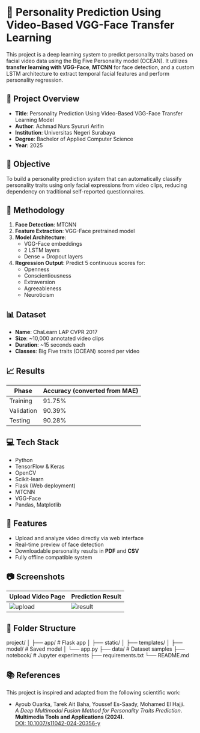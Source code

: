 # 🧠 Personality Prediction Using Video-Based VGG-Face Transfer Learning

This project is a deep learning system to predict personality traits based on facial video data using the Big Five Personality model (OCEAN). It utilizes **transfer learning with VGG-Face**, **MTCNN** for face detection, and a custom LSTM architecture to extract temporal facial features and perform personality regression.

## 📌 Project Overview

- **Title**: Personality Prediction Using Video-Based VGG-Face Transfer Learning Model  
- **Author**: Achmad Nurs Syururi Arifin  
- **Institution**: Universitas Negeri Surabaya  
- **Degree**: Bachelor of Applied Computer Science  
- **Year**: 2025  

## 🎯 Objective

To build a personality prediction system that can automatically classify personality traits using only facial expressions from video clips, reducing dependency on traditional self-reported questionnaires.

## 🧪 Methodology

1. **Face Detection**: MTCNN  
2. **Feature Extraction**: VGG-Face pretrained model  
3. **Model Architecture**:
   - VGG-Face embeddings
   - 2 LSTM layers
   - Dense + Dropout layers
4. **Regression Output**: Predict 5 continuous scores for:
   - Openness
   - Conscientiousness
   - Extraversion
   - Agreeableness
   - Neuroticism

## 📊 Dataset

- **Name**: ChaLearn LAP CVPR 2017  
- **Size**: ~10,000 annotated video clips  
- **Duration**: ~15 seconds each  
- **Classes**: Big Five traits (OCEAN) scored per video  

## 📈 Results

| Phase     | Accuracy (converted from MAE) |
|-----------|-------------------------------|
| Training  | 91.75%                        |
| Validation| 90.39%                        |
| Testing   | 90.28%                        |

## 💻 Tech Stack

- Python
- TensorFlow & Keras
- OpenCV
- Scikit-learn
- Flask (Web deployment)
- MTCNN
- VGG-Face
- Pandas, Matplotlib

## 🚀 Features

- Upload and analyze video directly via web interface
- Real-time preview of face detection
- Downloadable personality results in **PDF** and **CSV**
- Fully offline compatible system

## 📷 Screenshots

| Upload Video Page | Prediction Result |
|-------------------|------------------|
| ![upload](assets/upload_page.png) | ![result](assets/result_page.png) |

## 📂 Folder Structure
project/
│
├── app/ # Flask app
│ ├── static/
│ ├── templates/
│ ├── model/ # Saved model
│ └── app.py
├── data/ # Dataset samples
├── notebook/ # Jupyter experiments
├── requirements.txt
└── README.md

## 📚 References

This project is inspired and adapted from the following scientific work:

- Ayoub Ouarka, Tarek Ait Baha, Youssef Es-Saady, Mohamed El Hajji.  
  *A Deep Multimodal Fusion Method for Personality Traits Prediction*.  
  **Multimedia Tools and Applications (2024)**.  
  [DOI: 10.1007/s11042-024-20356-y](https://doi.org/10.1007/s11042-024-20356-y)
